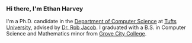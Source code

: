 ### Hi there, I'm Ethan Harvey
I'm a Ph.D. candidate in the [Department of Computer Science](https://engineering.tufts.edu/cs/) at [Tufts University](https://www.tufts.edu/), advised by [Dr. Rob Jacob](https://www.cs.tufts.edu/~jacob/). I graduated with a B.S. in Computer Science and Mathematics minor from [Grove City College](https://www.gcc.edu/).

<!---
ethanharvey98/ethanharvey98 is a ✨ special ✨ repository because its `README.md` (this file) appears on your GitHub profile.
You can click the Preview link to take a look at your changes.
--->
